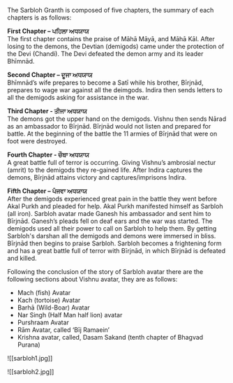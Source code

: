 The Sarbloh Granth is composed of five chapters, the summary of each chapters is as follows:

**First Chapter – ਪਹਿਲਾ ਅਧਯਾਯ**  
The first chapter contains the praise of Māhā Māyā, and Māhā Kāl. After losing to the demons, the Devtian (demigods) came under the protection of the Devi (Chandi). The Devi defeated the demon army and its leader Bhīmnād.  
  
**Second Chapter – ਦੂਜਾ ਅਧਯਾਯ**  
Bhīmnād’s wife prepares to become a Satī while his brother, Bīrjnād, prepares to wage war against all the deimgods. Indira then sends letters to all the demigods asking for assistance in the war.  
  
**Third Chapter - ਤੀਜਾ ਅਧਯਾਯ**  
The demons got the upper hand on the demigods. Vishnu then sends Nārad as an ambassador to Bīrjnād. Bīrjnād would not listen and prepared for battle. At the beginning of the battle the 11 armies of Bīrjnād that were on foot were destroyed.  
  
**Fourth Chapter - ਚੌਥਾ ਅਧਯਾਯ**  
A great battle full of terror is occurring. Giving Vishnu’s ambrosial nectur (amrit) to the demigods they re-gained life. After Indira captures the demons, Bīrjnād attains victory and captures/imprisons Indira.  
  
**Fifth Chapter – ਪੰਜਵਾ ਅਧਯਾਯ**  
After the demigods experienced great pain in the battle they went before Akal Purkh and pleaded for help. Akal Purkh manifested himself as Sarbloh (all iron). Sarbloh avatar made Ganesh his ambassador and sent him to Bīrjnād. Ganesh’s pleads fell on deaf ears and the war was started. The demigods used all their power to call on Sarbloh to help them. By getting Sarbloh's darshan all the demigods and demons were immersed in bliss. Bīrjnād then begins to praise Sarbloh. Sarbloh becomes a frightening form and has a great battle full of terror with Bīrjnād, in which Bīrjnād is defeated and killed.  
  
Following the conclusion of the story of Sarbloh avatar there are the following sections about Vishnu avatar, they are as follows:  
- Mach (fish) Avatar  
- Kach (tortoise) Avatar  
- Barhā (Wild-Boar) Avatar  
- Nar Singh (Half Man half lion) avatar  
- Purshraam Avatar  
- Rām Avatar, called ‘Bīj Ramaein’  
- Krishna avatar, called, Dasam Sakand (tenth chapter of Bhagvad Purana)

![[sarbloh1.jpg]]

![[sarbloh2.jpg]]
